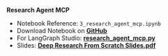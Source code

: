 **Research Agent MCP**

*   Notebook Reference: `3_research_agent_mcp.ipynb`
*   Download Notebook on [**GitHub**](https://github.com/langchain-ai/deep_research_from_scratch/blob/main/notebooks/3_research_agent_mcp.ipynb)
*   For LangGraph Studio: [**research_agent_mcp.py**](https://github.com/langchain-ai/deep_research_from_scratch/blob/main/src/deep_research_from_scratch/research_agent_mcp.py)
*   Slides: **[**Deep Research From Scratch Slides.pdf**](https://files.cdn.thinkific.com/file_uploads/967498/attachments/1e4/794/f99/Deep_Research_From_Scratch_Slides.pdf)**